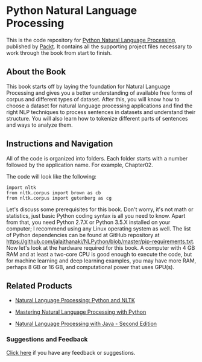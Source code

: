 # Python Natural Language Processing
This is the code repository for [Python Natural Language Processing](https://www.packtpub.com/big-data-and-business-intelligence/python-natural-language-processing?utm_source=github&utm_medium=repository&utm_campaign=9781787121423), published by [Packt](https://www.packtpub.com/?utm_source=github). It contains all the supporting project files necessary to work through the book from start to finish.
## About the Book
This book starts off by laying the foundation for Natural Language Processing and gives you a better understanding of available free forms of corpus and different types of dataset. After this, you will know how to choose a dataset for natural language processing applications and find the right NLP techniques to process sentences in datasets and understand their structure. You will also learn how to tokenize different parts of sentences and ways to analyze them.


## Instructions and Navigation
All of the code is organized into folders. Each folder starts with a number followed by the application name. For example, Chapter02.



The code will look like the following:
```
import nltk
from nltk.corpus import brown as cb
from nltk.corpus import gutenberg as cg
```

Let's discuss some prerequisites for this book. Don't worry, it's not math or statistics, just
basic Python coding syntax is all you need to know. Apart from that, you need Python 2.7.X
or Python 3.5.X installed on your computer; I recommend using any Linux operating
system as well.
The list of Python dependencies can be found at GitHub repository at https://github.com/jalajthanaki/NLPython/blob/master/pip-requirements.txt.
Now let's look at the hardware required for this book. A computer with 4 GB RAM and at
least a two-core CPU is good enough to execute the code, but for machine learning and
deep learning examples, you may have more RAM, perhaps 8 GB or 16 GB, and
computational power that uses GPU(s).

## Related Products
* [Natural Language Processing: Python and NLTK](https://www.packtpub.com/big-data-and-business-intelligence/natural-language-processing-python-and-nltk?utm_source=github&utm_medium=repository&utm_campaign=9781787285101)

* [Mastering Natural Language Processing with Python](https://www.packtpub.com/big-data-and-business-intelligence/mastering-natural-language-processing-python?utm_source=github&utm_medium=repository&utm_campaign=9781783989041)

* [Natural Language Processing with Java - Second Edition](https://www.packtpub.com/big-data-and-business-intelligence/natural-language-processing-java-second-edition?utm_source=github&utm_medium=repository&utm_campaign=9781787288072)

### Suggestions and Feedback
[Click here](https://docs.google.com/forms/d/e/1FAIpQLSe5qwunkGf6PUvzPirPDtuy1Du5Rlzew23UBp2S-P3wB-GcwQ/viewform) if you have any feedback or suggestions.

